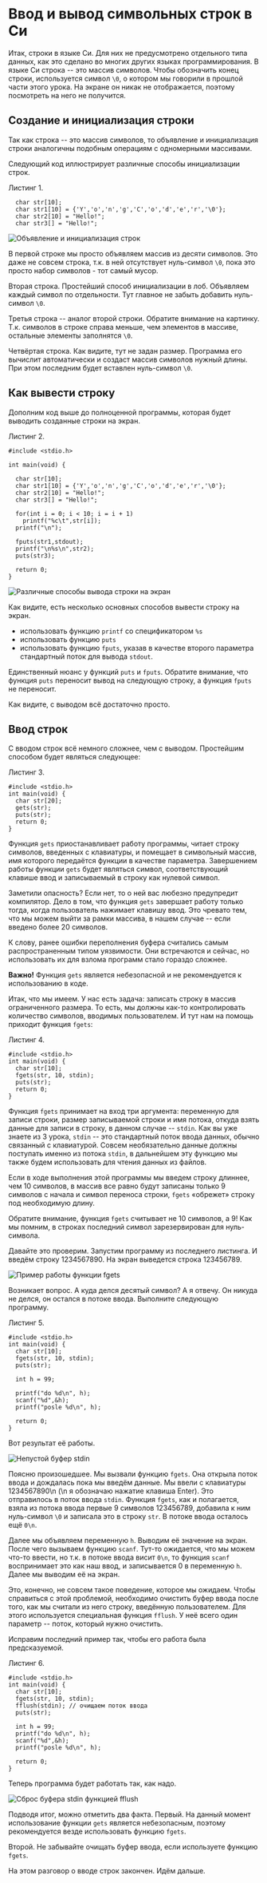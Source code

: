# Ввод и вывод символьных строк в Си

Итак, строки в языке Си. Для них не предусмотрено отдельного типа данных, как это сделано во многих других языках программирования. В языке Си строка -- это массив символов. Чтобы обозначить конец строки, используется символ `\0`, о котором мы говорили в прошлой части этого урока. На экране он никак не отображается, поэтому посмотреть на него не получится.

## Создание и инициализация строки
Так как строка -- это массив символов, то объявление и инициализация строки аналогичны подобным операциям с одномерными массивами.

Следующий код иллюстрирует различные способы инициализации строк.

Листинг 1.

```
  char str[10];
  char str1[10] = {'Y','o','n','g','C','o','d','e','r','\0'};
  char str2[10] = "Hello!";
  char str3[] = "Hello!";
```

![Объявление и инициализация строк](./strings.png)


В первой строке мы просто объявляем массив из десяти символов. Это даже не совсем строка, т.к. в ней отсутствует нуль-символ `\0`, пока это просто набор символов - тот самый мусор.

Вторая строка. Простейший способ инициализации в лоб. Объявляем каждый символ по отдельности. Тут главное не забыть добавить нуль-символ `\0`.

Третья строка -- аналог второй строки. Обратите внимание на картинку. Т.к. символов в строке справа меньше, чем элементов в массиве, остальные элементы заполнятся `\0`.

Четвёртая строка. Как видите, тут не задан размер. Программа его вычислит автоматически и создаст массив символов нужный длины. При этом последним будет вставлен нуль-символ `\0`.

## Как вывести строку

Дополним код выше до полноценной программы, которая будет выводить созданные строки на экран.

Листинг 2.

```
#include <stdio.h>

int main(void) {

  char str[10];
  char str1[10] = {'Y','o','n','g','C','o','d','e','r','\0'};
  char str2[10] = "Hello!";
  char str3[] = "Hello!";

  for(int i = 0; i < 10; i = i + 1)
    printf("%c\t",str[i]);
  printf("\n");

  fputs(str1,stdout);
  printf("\n%s\n",str2);
  puts(str3);

  return 0;
}
```

![Различные способы вывода строки на экран](./vyvod_strok.png)

Как видите, есть несколько основных способов вывести строку на экран.

- использовать функцию `printf` со спецификатором `%s`
- использовать функцию `puts`
- использовать функцию `fputs`, указав в качестве второго параметра стандартный поток для вывода `stdout`.

Единственный нюанс у функций `puts` и `fputs`. Обратите внимание, что функция `puts` переносит вывод на следующую строку, а функция `fputs` не переносит.

Как видите, с выводом всё достаточно просто.

## Ввод строк

С вводом строк всё немного сложнее, чем с выводом. Простейшим способом будет являться следующее:

Листинг 3.

```
#include <stdio.h>
int main(void) {
  char str[20];
  gets(str);
  puts(str);
  return 0;
}
```

Функция `gets` приостанавливает работу программы, читает строку символов, введенных с клавиатуры, и помещает в символьный массив, имя которого передаётся функции в качестве параметра.
Завершением работы функции `gets` будет являться символ, соответствующий клавише ввод и записываемый в строку как нулевой символ.

Заметили опасность? Если нет, то о ней вас любезно предупредит компилятор. Дело в том, что функция `gets` завершает работу только тогда, когда пользователь нажимает клавишу ввод. Это чревато тем, что мы можем выйти за рамки массива, в нашем случае -- если введено более 20 символов.

К слову, ранее ошибки переполнения буфера считались самым распространенным типом уязвимости. Они встречаются и сейчас, но использовать их для взлома программ стало гораздо сложнее.

 **Важно!** Функция `gets` является небезопасной и не рекомендуется к использованию в коде.
 
Итак, что мы имеем. У нас есть задача: записать строку в массив ограниченного размера. То есть, мы должны как-то контролировать количество символов, вводимых пользователем. И тут нам на помощь приходит функция `fgets`:

Листинг 4.

```
#include <stdio.h>
int main(void) {
  char str[10];
  fgets(str, 10, stdin);
  puts(str);
  return 0;
}
```

Функция `fgets` принимает на вход три аргумента: переменную для записи строки, размер записываемой строки и имя потока, откуда взять данные для записи в строку, в данном случае -- `stdin`. Как вы уже знаете из 3 урока, `stdin` -- это стандартный поток ввода данных, обычно связанный с клавиатурой. Совсем необязательно данные должны поступать именно из потока `stdin`, в дальнейшем эту функцию мы также будем использовать для чтения данных из файлов.

Если в ходе выполнения этой программы мы введем строку длиннее, чем 10 символов, в массив все равно будут записаны только 9 символов с начала и символ переноса строки, `fgets` «обрежет» строку под необходимую длину.

Обратите внимание, функция `fgets` считывает не 10 символов, а 9! Как мы помним, в строках последний символ зарезервирован для нуль-символа.

Давайте это проверим. Запустим программу из последнего листинга. И введём строку 1234567890. На экран выведется строка 123456789.

![Пример работы функции fgets](./vvod_stroki_fgets.png)

Возникает вопрос. А куда делся десятый символ? А я отвечу. Он никуда не делся, он остался в потоке ввода. Выполните следующую программу.

Листинг 5.

```
#include <stdio.h>
int main(void) {
  char str[10];
  fgets(str, 10, stdin);
  puts(str);

  int h = 99;

  printf("do %d\n", h);
  scanf("%d",&h);
  printf("posle %d\n", h);

  return 0;
}
```

Вот результат её работы.

![Непустой буфер stdin](./bufer.png)


Поясню произошедшее. Мы вызвали функцию `fgets`. Она открыла поток ввода и дождалась пока мы введём данные. Мы ввели с клавиатуры 1234567890\n (\n я обозначаю нажатие клавиша Enter). Это отправилось в поток ввода `stdin`. Функция `fgets`, как и полагается, взяла из потока ввода первые 9 символов 123456789, добавила к ним нуль-символ `\0` и записала это в строку `str`. В потоке ввода осталось ещё `0\n`.

Далее мы объявляем переменную `h`. Выводим её значение на экран. После чего вызываем функцию `scanf`. Тут-то ожидается, что мы можем что-то ввести, но т.к. в потоке ввода висит `0\n`, то функция `scanf` воспринимает это как наш ввод, и записывается 0 в переменную `h`. Далее мы выводим её на экран.

Это, конечно, не совсем такое поведение, которое мы ожидаем. Чтобы справиться с этой проблемой, необходимо очистить буфер ввода после того, как мы считали из него строку, введённую пользователем. Для этого используется специальная функция `fflush`. У неё всего один параметр -- поток, который нужно очистить.

Исправим последний пример так, чтобы его работа была предсказуемой.

Листинг 6.

```
#include <stdio.h>
int main(void) {
  char str[10];
  fgets(str, 10, stdin);
  fflush(stdin); // очищаем поток ввода
  puts(str);

  int h = 99;
  printf("do %d\n", h);
  scanf("%d",&h);
  printf("posle %d\n", h);

  return 0;
}
```

Теперь программа будет работать так, как надо.

![Сброс буфера stdin функцией fflush](./bufer2.png)

Подводя итог, можно отметить два факта. Первый. На данный момент использование функции `gets` является небезопасным, поэтому рекомендуется везде использовать функцию `fgets`.

Второй. Не забывайте очищать буфер ввода, если используете функцию `fgets`.

На этом разговор о вводе строк закончен. Идём дальше.
